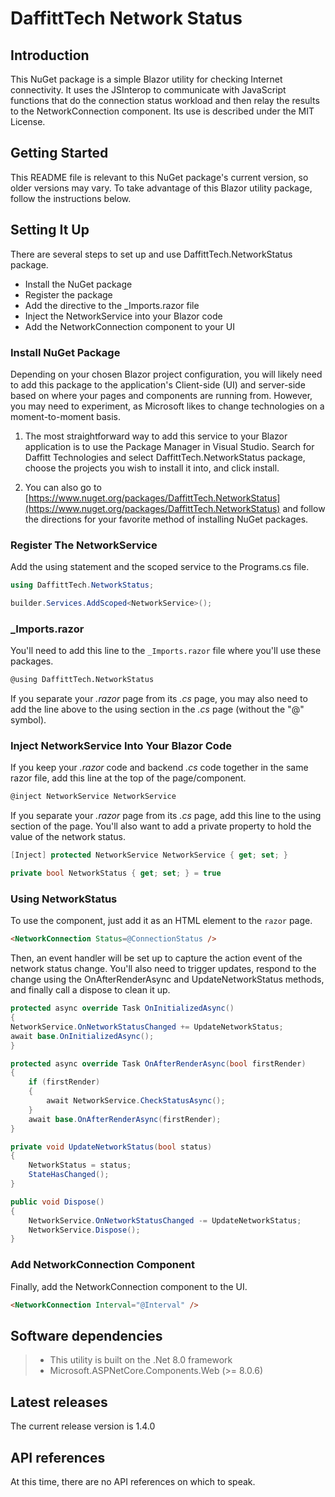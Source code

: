 # DaffittTech Network Status

## Introduction
This NuGet package is a simple Blazor utility for checking Internet connectivity. It uses the JSInterop to communicate with JavaScript functions that do the connection status workload and then relay the results to the NetworkConnection component. Its use is described under the MIT License.

## Getting Started
This README file is relevant to this NuGet package's current version, so older versions may vary. To take advantage of this Blazor utility package, follow the instructions below.

## Setting It Up
There are several steps to set up and use DaffittTech.NetworkStatus package.
- Install the NuGet package
- Register the package
- Add the directive to the _Imports.razor file
- Inject the NetworkService into your Blazor code
- Add the NetworkConnection component  to your UI

### Install NuGet Package
Depending on your chosen Blazor project configuration, you will likely need to add this package to the application's Client-side (UI) and server-side based on where your pages and components are running from. However, you may need to experiment, as Microsoft likes to change technologies on a moment-to-moment basis.

1.	The most straightforward way to add this service to your Blazor application is to use the Package Manager in Visual Studio. Search for Daffitt Technologies and select DaffittTech.NetworkStatus package, choose the projects you wish to install it into, and click install.

2.	You can also go to [https://www.nuget.org/packages/DaffittTech.NetworkStatus](https://www.nuget.org/packages/DaffittTech.NetworkStatus) and follow the directions for your favorite method of installing NuGet packages.

### Register The NetworkService
Add the using statement and the scoped service to the Programs.cs file.
```csharp
using DaffittTech.NetworkStatus;

builder.Services.AddScoped<NetworkService>();
```

### _Imports.razor
You'll need to add this line to the ```_Imports.razor``` file where you'll use these packages.
```html
@using DaffittTech.NetworkStatus
```
If you separate your *.razor* page from its *.cs* page, you may also need to add the line above to the using section in the *.cs* page (without the "@" symbol).

### Inject NetworkService Into Your Blazor Code
If you keep your *.razor* code and backend *.cs* code together in the same razor file, add this line at the top of the page/component.
```html
@inject NetworkService NetworkService
```
If you separate your *.razor* page from its *.cs* page, add this line to the using section of the page. You'll also want to add a private property to hold the value of the network status.

```csharp
[Inject] protected NetworkService NetworkService { get; set; }

private bool NetworkStatus { get; set; } = true
```

### Using NetworkStatus
To use the component, just add it as an HTML element to the ```razor``` page.
```html
<NetworkConnection Status=@ConnectionStatus />
```
Then, an event handler will be set up to capture the action event of the network status change. You'll also need to trigger updates, respond to the change using the OnAfterRenderAsync and UpdateNetworkStatus methods, and finally call a dispose to clean it up.
```csharp
protected async override Task OnInitializedAsync()
{
NetworkService.OnNetworkStatusChanged += UpdateNetworkStatus;
await base.OnInitializedAsync();
}

protected async override Task OnAfterRenderAsync(bool firstRender)
{
    if (firstRender)
    {
        await NetworkService.CheckStatusAsync();
    }
    await base.OnAfterRenderAsync(firstRender);
}

private void UpdateNetworkStatus(bool status)
{
    NetworkStatus = status;
    StateHasChanged();
}

public void Dispose()
{
    NetworkService.OnNetworkStatusChanged -= UpdateNetworkStatus;
    NetworkService.Dispose();
}
```
### Add NetworkConnection Component
Finally, add the NetworkConnection component to the UI.
```html
<NetworkConnection Interval="@Interval" />
```

## Software dependencies
>- This utility is built on the .Net 8.0 framework
>- Microsoft.ASPNetCore.Components.Web (>= 8.0.6)

## Latest releases
The current release version is 1.4.0

## API references
At this time, there are no API references on which to speak.
